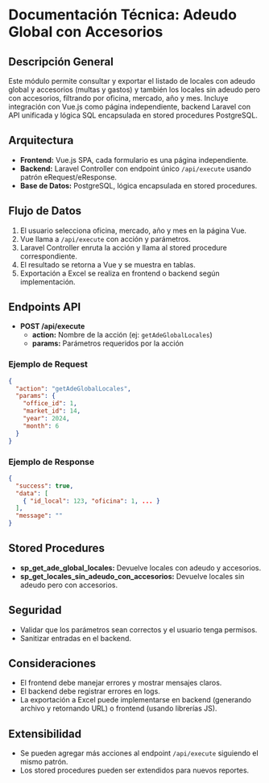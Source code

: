 # Documentación Técnica: Adeudo Global con Accesorios

## Descripción General
Este módulo permite consultar y exportar el listado de locales con adeudo global y accesorios (multas y gastos) y también los locales sin adeudo pero con accesorios, filtrando por oficina, mercado, año y mes. Incluye integración con Vue.js como página independiente, backend Laravel con API unificada y lógica SQL encapsulada en stored procedures PostgreSQL.

## Arquitectura
- **Frontend:** Vue.js SPA, cada formulario es una página independiente.
- **Backend:** Laravel Controller con endpoint único `/api/execute` usando patrón eRequest/eResponse.
- **Base de Datos:** PostgreSQL, lógica encapsulada en stored procedures.

## Flujo de Datos
1. El usuario selecciona oficina, mercado, año y mes en la página Vue.
2. Vue llama a `/api/execute` con acción y parámetros.
3. Laravel Controller enruta la acción y llama al stored procedure correspondiente.
4. El resultado se retorna a Vue y se muestra en tablas.
5. Exportación a Excel se realiza en frontend o backend según implementación.

## Endpoints API
- **POST /api/execute**
  - **action:** Nombre de la acción (ej: `getAdeGlobalLocales`)
  - **params:** Parámetros requeridos por la acción

### Ejemplo de Request
```json
{
  "action": "getAdeGlobalLocales",
  "params": {
    "office_id": 1,
    "market_id": 14,
    "year": 2024,
    "month": 6
  }
}
```

### Ejemplo de Response
```json
{
  "success": true,
  "data": [
    { "id_local": 123, "oficina": 1, ... }
  ],
  "message": ""
}
```

## Stored Procedures
- **sp_get_ade_global_locales:** Devuelve locales con adeudo y accesorios.
- **sp_get_locales_sin_adeudo_con_accesorios:** Devuelve locales sin adeudo pero con accesorios.

## Seguridad
- Validar que los parámetros sean correctos y el usuario tenga permisos.
- Sanitizar entradas en el backend.

## Consideraciones
- El frontend debe manejar errores y mostrar mensajes claros.
- El backend debe registrar errores en logs.
- La exportación a Excel puede implementarse en backend (generando archivo y retornando URL) o frontend (usando librerías JS).

## Extensibilidad
- Se pueden agregar más acciones al endpoint `/api/execute` siguiendo el mismo patrón.
- Los stored procedures pueden ser extendidos para nuevos reportes.
